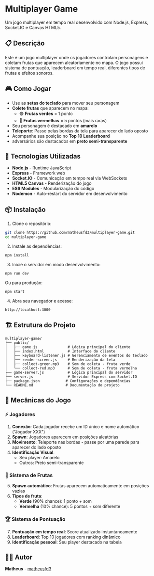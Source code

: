 # Multiplayer Game

Um jogo multiplayer em tempo real desenvolvido com Node.js, Express, Socket.IO e Canvas HTML5.

## 📋 Descrição

Este é um jogo multiplayer onde os jogadores controlam personagens e coletam frutas que aparecem aleatoriamente no mapa. O jogo possui sistema de pontuação, leaderboard em tempo real, diferentes tipos de frutas e efeitos sonoros.

## 🎮 Como Jogar

- Use as **setas do teclado** para mover seu personagem
- **Colete frutas** que aparecem no mapa:
  - 🟢 **Frutas verdes** = 1 ponto
  - 🔴 **Frutas vermelhas** = 5 pontos (mais raras)
- Seu personagem é destacado em **amarelo**
- **Teleporte**: Passe pelas bordas da tela para aparecer do lado oposto
- Acompanhe sua posição no **Top 10 Leaderboard**
- adversários são destacados em **preto semi-transparente**

## 🚀 Tecnologias Utilizadas

- **Node.js** - Runtime JavaScript
- **Express** - Framework web  
- **Socket.IO** - Comunicação em tempo real via WebSockets
- **HTML5 Canvas** - Renderização do jogo
- **ES6 Modules** - Modularização do código
- **Nodemon** - Auto-restart do servidor em desenvolvimento

## 📦 Instalação

1. Clone o repositório:
```bash
git clone https://github.com/matheusfd3/multiplayer-game.git
cd multiplayer-game
```

2. Instale as dependências:
```bash
npm install
```

3. Inicie o servidor em modo desenvolvimento:
```bash
npm run dev
```

Ou para produção:
```bash
npm start
```

4. Abra seu navegador e acesse:
```
http://localhost:3000
```

## 🏗️ Estrutura do Projeto

```
multiplayer-game/
├── public/
│   ├── game.js              # Lógica principal do cliente
│   ├── index.html           # Interface do cliente
│   ├── keyboard-listener.js # Gerenciamento de eventos do teclado
│   ├── render-screen.js     # Renderização da tela
│   ├── collect-green.mp3    # Som de coleta - fruta verde
│   └── collect-red.mp3      # Som de coleta - fruta vermelha
├── game-server.js           # Lógica principal do servidor
├── server.js                # Servidor Express com Socket.IO
├── package.json            # Configurações e dependências
└── README.md               # Documentação do projeto
```

## 🎲 Mecânicas do Jogo

### ⚡ Jogadores
1. **Conexão**: Cada jogador recebe um ID único e nome automático ("Jogador XXX")
2. **Spawn**: Jogadores aparecem em posições aleatórias
3. **Movimento**: Teleporte nas bordas - passe por uma parede para aparecer do lado oposto
4. **Identificação Visual**: 
   - Seu player: Amarelo
   - Outros: Preto semi-transparente

### 🍎 Sistema de Frutas
5. **Spawn automático**: Frutas aparecem automaticamente em posições vazias
6. **Tipos de fruta**:
   - **Verde** (90% chance): 1 ponto + som
   - **Vermelha** (10% chance): 5 pontos + som diferente

### 🏆 Sistema de Pontuação
7. **Pontuação em tempo real**: Score atualizado instantaneamente
8. **Leaderboard**: Top 10 jogadores com ranking dinâmico
9. **Identificação pessoal**: Seu player destacado na tabela

## 👨‍💻 Autor

**Matheus** - [matheusfd3](https://github.com/matheusfd3)